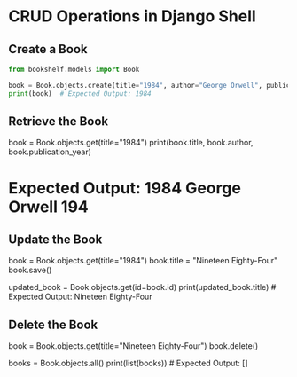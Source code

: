 # CRUD Operations in Django Shell

## Create a Book

```python
from bookshelf.models import Book

book = Book.objects.create(title="1984", author="George Orwell", publication_year=1949)
print(book)  # Expected Output: 1984

```

## Retrieve the Book

book = Book.objects.get(title="1984")
print(book.title, book.author, book.publication_year)

# Expected Output: 1984 George Orwell 194

## Update the Book

book = Book.objects.get(title="1984")
book.title = "Nineteen Eighty-Four"
book.save()

updated_book = Book.objects.get(id=book.id)
print(updated_book.title) # Expected Output: Nineteen Eighty-Four

## Delete the Book

book = Book.objects.get(title="Nineteen Eighty-Four")
book.delete()

books = Book.objects.all()
print(list(books)) # Expected Output: []
